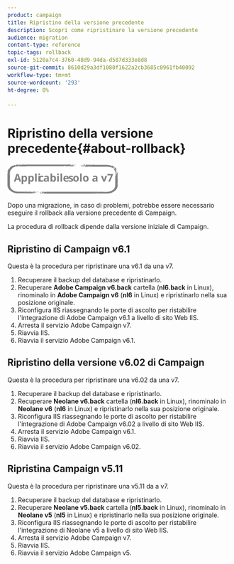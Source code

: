 ```yaml
---
product: campaign
title: Ripristino della versione precedente
description: Scopri come ripristinare la versione precedente
audience: migration
content-type: reference
topic-tags: rollback
exl-id: 5120a7c4-3760-48d9-94da-d587d333e8d8
source-git-commit: 8610d29a3df1080f1622a2cb3685c0961fb40092
workflow-type: tm+mt
source-wordcount: '293'
ht-degree: 0%

---
```


# Ripristino della versione precedente{#about-rollback}

![](../../assets/v7-only.svg)

Dopo una migrazione, in caso di problemi, potrebbe essere necessario eseguire il rollback alla versione precedente di Campaign.

La procedura di rollback dipende dalla versione iniziale di Campaign.

## Ripristino di Campaign v6.1

Questa è la procedura per ripristinare una v6.1 da una v7.

1. Recuperare il backup del database e ripristinarlo.
1. Recuperare **Adobe Campaign v6.back** cartella (**nl6.back** in Linux), rinominalo in **Adobe Campaign v6** (**nl6** in Linux) e ripristinarlo nella sua posizione originale.
1. Riconfigura IIS riassegnando le porte di ascolto per ristabilire l&#39;integrazione di Adobe Campaign v6.1 a livello di sito Web IIS.
1. Arresta il servizio Adobe Campaign v7.
1. Riavvia IIS.
1. Riavvia il servizio Adobe Campaign v6.1.

## Ripristino della versione v6.02 di Campaign

Questa è la procedura per ripristinare una v6.02 da una v7.

1. Recuperare il backup del database e ripristinarlo.
1. Recuperare **Neolane v6.back** cartella (**nl6.back** in Linux), rinominalo in **Neolane v6** (**nl6** in Linux) e ripristinarlo nella sua posizione originale.
1. Riconfigura IIS riassegnando le porte di ascolto per ristabilire l&#39;integrazione di Adobe Campaign v6.02 a livello di sito Web IIS.
1. Arresta il servizio Adobe Campaign v6.1.
1. Riavvia IIS.
1. Riavvia il servizio Adobe Campaign v6.02.

## Ripristina Campaign v5.11

Questa è la procedura per ripristinare una v5.11 da a v7.

1. Recuperare il backup del database e ripristinarlo.
1. Recuperare **Neolane v5.back** cartella (**nl5.back** in Linux), rinominalo in **Neolane v5** (**nl5** in Linux) e ripristinarlo nella sua posizione originale.
1. Riconfigura IIS riassegnando le porte di ascolto per ristabilire l&#39;integrazione di Neolane v5 a livello di sito Web IIS.
1. Arresta il servizio Adobe Campaign v7.
1. Riavvia IIS.
1. Riavvia il servizio Adobe Campaign v5.
